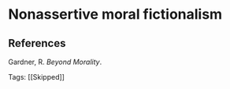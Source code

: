 # Nonassertive moral fictionalism

## References

Gardner, R. *Beyond Morality*.

Tags: [[Skipped]]

